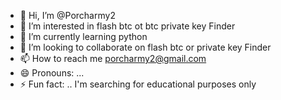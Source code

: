 - 👋 Hi, I’m @Porcharmy2
- 👀 I’m interested in flash btc ot btc private key Finder 
- 🌱 I’m currently learning python 
- 💞️ I’m looking to collaborate on flash btc or private key Finder 
- 📫 How to reach me porcharmy2@gmail.com
- 😄 Pronouns: ...
- ⚡ Fun fact: .. I'm searching for educational purposes only 

<!---
Porcharmy2/Porcharmy2 is a ✨ special ✨ repository because its `README.md` (this file) appears on your GitHub profile.
You can click the Preview link to take a look at your changes.
--->

